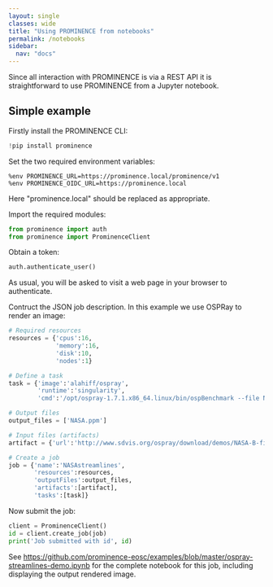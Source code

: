 ```yaml
---
layout: single
classes: wide
title: "Using PROMINENCE from notebooks"
permalink: /notebooks
sidebar:
  nav: "docs"
---
```


Since all interaction with PROMINENCE is via a REST API it is straightforward to use PROMINENCE from a Jupyter notebook.

## Simple example
Firstly install the PROMINENCE CLI:
```python
!pip install prominence
```
Set the two required environment variables:
```
%env PROMINENCE_URL=https://prominence.local/prominence/v1
%env PROMINENCE_OIDC_URL=https://prominence.local
```
Here "prominence.local" should be replaced as appropriate.

Import the required modules:
```python
from prominence import auth
from prominence import ProminenceClient
```
Obtain a token:
```python
auth.authenticate_user()
```
As usual, you will be asked to visit a web page in your browser to authenticate.

Contruct the JSON job description. In this example we use OSPRay to render an image:
```python
# Required resources
resources = {'cpus':16,
             'memory':16,
             'disk':10,
             'nodes':1}

# Define a task
task = {'image':'alahiff/ospray',
        'runtime':'singularity',
        'cmd':'/opt/ospray-1.7.1.x86_64.linux/bin/ospBenchmark --file NASA-B-field-sun.osx --renderer scivis -hd --filmic -sg:spp=8 -i NASA'}

# Output files
output_files = ['NASA.ppm']

# Input files (artifacts)
artifact = {'url':'http://www.sdvis.org/ospray/download/demos/NASA-B-field-sun/NASA-B-field-sun.osx'}

# Create a job
job = {'name':'NASAstreamlines',
       'resources':resources,
       'outputFiles':output_files,
       'artifacts':[artifact],
       'tasks':[task]}
```
Now submit the job:
```python
client = ProminenceClient()
id = client.create_job(job)
print('Job submitted with id', id)
```
See https://github.com/prominence-eosc/examples/blob/master/ospray-streamlines-demo.ipynb for the complete notebook for this job, including displaying the output rendered image.
